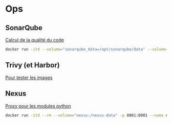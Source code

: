 # Ops

## SonarQube

[Calcul de la qualité du code](https://www.sonarsource.com/products/sonarqube/downloads/)

```bash
docker run -itd --volume="sonarqube_data=/opt/sonarqube/data" --volume="sonarqube_logs=/opt/sonarqube/logs" --volume="sonarqube_extensions=/opt/sonarqube/extensions" --name sonarqube-custom -p 9000:9000 sonarqube:lts-community
```

## Trivy (et Harbor)

[Pour tester les images](https://github.com/aquasecurity/trivy)

## Nexus

[Proxy pour les modules python](https://www.sonatype.com/products/sonatype-nexus-repository)

```bash
docker run -itd --rm --volume="nexus:/nexus-data" -p 8081:8081 --name nexus sonatype/nexus3:3.71.0-java17-alpine
```
